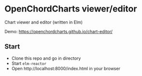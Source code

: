 # OpenChordCharts viewer/editor

Chart viewer and editor (written in Elm)

Demo: https://openchordcharts.github.io/chart-editor/

## Start

- Clone this repo and go in directory
- Start `elm-reactor`
- Open http://localhost:8000/index.html in your browser
